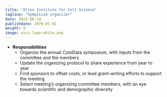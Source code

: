 ```yaml
---
title: "Allen Institute for Cell Science"
tagline: "Symposium organizer"
date: 2022-06-14
publishdate: 1970-01-01
weight: 4
image: aics-logo-white.png
---
```



- **Responsibilities**
  - Organize the annual CytoData symposium, with inputs from the committee and the members
  - Update the organizing protocol to share experience from year to year
  - Find sponsors to offset costs, or lead grant-writing efforts to support the meeting
  - Select meeting’s organizing committee members, with an eye towards scientific and demographic diversity
